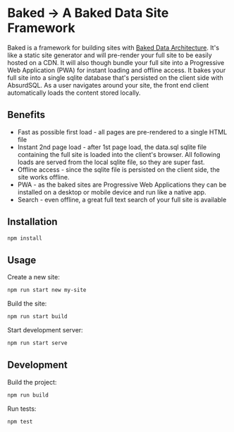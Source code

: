 # Baked -> A Baked Data Site Framework

Baked is a framework for building sites with [Baked Data Architecture](https://bakeddata.org).  It's like a static site generator and will pre-render your full site to be easily hosted on a CDN.  It will also though bundle your full site into a Progressive Web Application (PWA) for instant loading and offline access.  It bakes your full site into a single sqlite database that's persisted on the client side with AbsurdSQL.  As a user navigates around your site, the front end client automatically loads the content stored locally.


## Benefits

 - Fast as possible first load - all pages are pre-rendered to a single HTML file
 - Instant 2nd page load - after 1st page load, the data.sql sqlite file containing the full site is loaded into the client's browser.  All following loads are served from the local sqlite file, so they are super fast.
 - Offline access - since the sqlite file is persisted on the client side, the site works offline.
 - PWA - as the baked sites are Progressive Web Applications they can be installed on a desktop or mobile device and run like a native app.
 - Search - even offline, a great full text search of your full site is available

## Installation

```bash
npm install
```

## Usage

Create a new site:
```bash
npm run start new my-site
```

Build the site:
```bash
npm run start build
```

Start development server:
```bash
npm run start serve
```

## Development

Build the project:
```bash
npm run build
```

Run tests:
```bash
npm test
```
